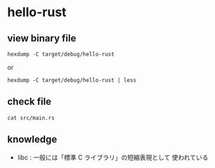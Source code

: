 # hello-rust

## view binary file

```
hexdump -C target/debug/hello-rust
```

or

```
hexdump -C target/debug/hello-rust | less
```

## check file

```
cat src/main.rs
```

## knowledge

- libc : 一般には「標準 C ライブラリ」の短縮表現として 使われている
